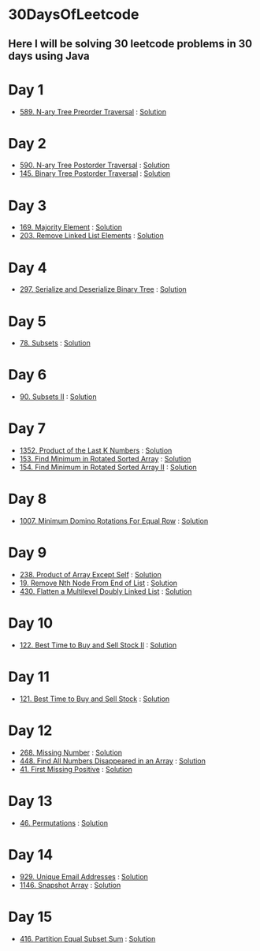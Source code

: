 # 30DaysOfLeetcode

## Here I will be solving 30 leetcode problems in 30 days using Java

# Day 1
- [589. N-ary Tree Preorder Traversal](https://leetcode.com/problems/n-ary-tree-preorder-traversal/) : [Solution](https://github.com/makrandp/30-days-of-leetcode/blob/master/Day%201/589.%20N-ary%20Tree%20Preorder%20Traversal.java)

# Day 2
- [590. N-ary Tree Postorder Traversal](https://leetcode.com/problems/n-ary-tree-postorder-traversal/) : [Solution](https://github.com/makrandp/30-days-of-leetcode/blob/master/Day%202/590.%20N-ary%20Tree%20Postorder%20Traversal.java)
- [145. Binary Tree Postorder Traversal](https://leetcode.com/problems/binary-tree-postorder-traversal/) : [Solution](https://github.com/makrandp/30-days-of-leetcode/blob/master/Day%202/145.%20Binary%20Tree%20Postorder%20Traversal.java)

# Day 3
- [169. Majority Element](https://leetcode.com/problems/majority-element/) : [Solution](https://github.com/makrandp/30-days-of-leetcode/blob/master/Day%203/169.%20Majority%20Element.java)
- [203. Remove Linked List Elements](https://leetcode.com/problems/remove-linked-list-elements/) : [Solution](https://github.com/makrandp/30-days-of-leetcode/blob/master/Day%203/203.%20Remove%20Linked%20List%20Elements.java)

# Day 4
- [297. Serialize and Deserialize Binary Tree](https://leetcode.com/problems/serialize-and-deserialize-binary-tree/) : [Solution](https://github.com/makrandp/30-days-of-leetcode/tree/master/Day%204)

# Day 5
- [78. Subsets](https://leetcode.com/problems/subsets/) : [Solution](https://github.com/makrandp/30-days-of-leetcode/tree/master/Day%205)

# Day 6
- [90. Subsets II](https://leetcode.com/problems/subsets-ii/) : [Solution](https://github.com/makrandp/30-days-of-leetcode/tree/master/Day%206)

# Day 7
- [1352. Product of the Last K Numbers](https://leetcode.com/problems/product-of-the-last-k-numbers/) : [Solution](https://github.com/makrandp/30-days-of-leetcode/blob/master/Day%207/1352.%20Product%20of%20the%20Last%20K%20Numbers.java)
- [153. Find Minimum in Rotated Sorted Array](https://leetcode.com/problems/find-minimum-in-rotated-sorted-array/) : [Solution](https://github.com/makrandp/30-days-of-leetcode/blob/master/Day%207/153.%20Find%20Minimum%20in%20Rotated%20Sorted%20Array.java)
- [154. Find Minimum in Rotated Sorted Array II](https://leetcode.com/problems/find-minimum-in-rotated-sorted-array-ii/) : [Solution](https://github.com/makrandp/30-days-of-leetcode/blob/master/Day%207/154.%20Find%20Minimum%20in%20Rotated%20Sorted%20Array%20II.java)

# Day 8
- [1007. Minimum Domino Rotations For Equal Row](https://leetcode.com/problems/minimum-domino-rotations-for-equal-row/) : [Solution](https://github.com/makrandp/30-days-of-leetcode/blob/master/Day%208/1007.%20Minimum%20Domino%20Rotations%20For%20Equal%20Row.java)

# Day 9
- [238. Product of Array Except Self](https://leetcode.com/problems/product-of-array-except-self/) : [Solution](https://github.com/makrandp/30-days-of-leetcode/blob/master/Day%209/238.%20Product%20of%20Array%20Except%20Self.java)
- [19. Remove Nth Node From End of List](https://leetcode.com/problems/remove-nth-node-from-end-of-list/) : [Solution](https://github.com/makrandp/30-days-of-leetcode/blob/master/Day%209/19.%20Remove%20Nth%20Node%20From%20End%20of%20List.java)
- [430. Flatten a Multilevel Doubly Linked List](https://leetcode.com/problems/flatten-a-multilevel-doubly-linked-list/) : [Solution](https://github.com/makrandp/30-days-of-leetcode/blob/master/Day%209/430.%20Flatten%20a%20Multilevel%20Doubly%20Linked%20List.java)

# Day 10
- [122. Best Time to Buy and Sell Stock II](https://leetcode.com/problems/best-time-to-buy-and-sell-stock-ii/) : [Solution](https://github.com/makrandp/30-days-of-leetcode/blob/master/Day%2010/122.%20Best%20Time%20to%20Buy%20and%20Sell%20Stock%20II.java)

# Day 11
- [121. Best Time to Buy and Sell Stock](https://leetcode.com/problems/best-time-to-buy-and-sell-stock/) : [Solution](https://github.com/makrandp/30-days-of-leetcode/blob/master/Day%2011/121.%20Best%20Time%20to%20Buy%20and%20Sell%20Stock.java)

# Day 12
- [268. Missing Number](https://leetcode.com/problems/missing-number/) : [Solution](https://github.com/makrandp/30-days-of-leetcode/blob/master/Day%2012/268.%20Missing%20Number.java)
- [448. Find All Numbers Disappeared in an Array](https://leetcode.com/problems/find-all-numbers-disappeared-in-an-array/) : [Solution](https://github.com/makrandp/30-days-of-leetcode/blob/master/Day%2012/448.%20Find%20All%20Numbers%20Disappeared%20in%20an%20Array.java)
- [41. First Missing Positive](https://leetcode.com/problems/first-missing-positive/) : [Solution](https://github.com/makrandp/30-days-of-leetcode/blob/master/Day%2012/41.%20First%20Missing%20Positive.java)

# Day 13
- [46. Permutations](https://leetcode.com/problems/permutations/) : [Solution](https://github.com/makrandp/30-days-of-leetcode/blob/master/Day%2013/46.%20Permutations.java)

# Day 14
- [929. Unique Email Addresses](https://leetcode.com/problems/unique-email-addresses/) : [Solution](https://github.com/makrandp/30-days-of-leetcode/blob/master/Day%2014/929.%20Unique%20Email%20Addresses.java)
- [1146. Snapshot Array](https://leetcode.com/problems/snapshot-array/) : [Solution](https://github.com/makrandp/30-days-of-leetcode/blob/master/Day%2014/1146.%20Snapshot%20Array.java)

# Day 15
- [416. Partition Equal Subset Sum](https://leetcode.com/problems/partition-equal-subset-sum/) : [Solution](https://github.com/makrandp/30-days-of-leetcode/tree/master/Day%2015)
